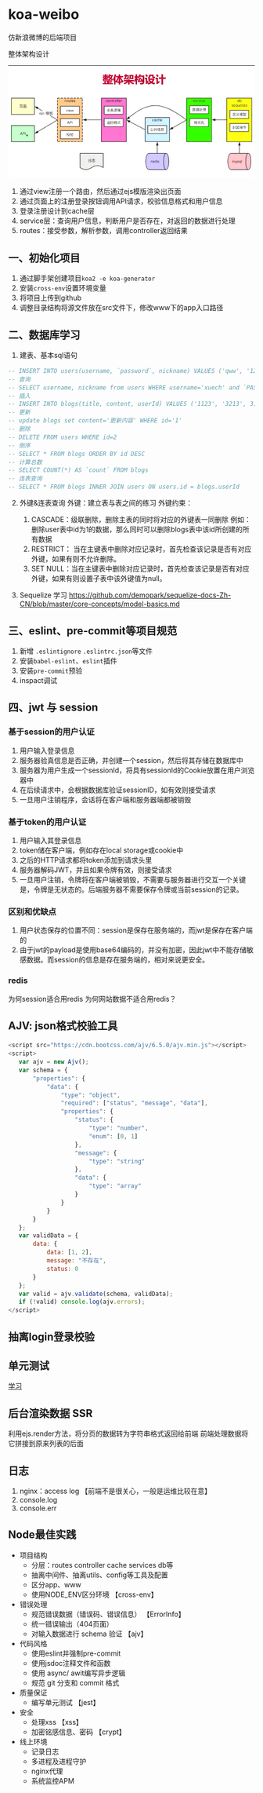 # koa-weibo
仿新浪微博的后端项目

整体架构设计

![1](static/images/1.png)

1. 通过view注册一个路由，然后通过ejs模版渲染出页面
2. 通过页面上的注册登录按钮调用API请求，校验信息格式和用户信息
3. 登录注册设计到cache层
4. service层：查询用户信息，判断用户是否存在，对返回的数据进行处理
5. routes：接受参数，解析参数，调用controller返回结果


## 一、初始化项目
1. 通过脚手架创建项目`koa2 -e koa-generator`
2. 安装`cross-env`设置环境变量
3. 将项目上传到github
4. 调整目录结构将源文件放在src文件下，修改www下的app入口路径

## 二、数据库学习
1. 建表、基本sql语句
```sql
-- INSERT INTO users(username, `password`, nickname) VALUES ('qww', '123456', 'qww')
-- 查询
-- SELECT username, nickname from users WHERE username='xuech' and `PASSWORD` = '123456'
-- 插入
-- INSERT INTO blogs(title, content, userId) VALUES ('1123', '3213', 3)
-- 更新
-- update blogs set content='更新内容' WHERE id='1'
-- 删除
-- DELETE FROM users WHERE id=2
-- 倒序
-- SELECT * FROM blogs ORDER BY id DESC
-- 计算总数
-- SELECT COUNT(*) AS `count` FROM blogs
-- 连表查询
-- SELECT * FROM blogs INNER JOIN users ON users.id = blogs.userId
```
2. 外键&连表查询
   外键：建立表与表之间的练习
   外键约束：
    1. CASCADE：级联删除，删除主表的同时将对应的外键表一同删除
    例如：删除user表中id为1的数据，那么同时可以删除blogs表中该id所创建的所有数据
    2. RESTRICT： 当在主键表中删除对应记录时，首先检查该记录是否有对应外键，如果有则不允许删除。
    3. SET NULL：当在主键表中删除对应记录时，首先检查该记录是否有对应外键，如果有则设置子表中该外键值为null。

3. Sequelize 学习
   https://github.com/demopark/sequelize-docs-Zh-CN/blob/master/core-concepts/model-basics.md


## 三、eslint、pre-commit等项目规范
1. 新增 `.eslintignore` `.eslintrc.json`等文件
2. 安装`babel-eslint`、`eslint`插件
3. 安装`pre-commit`预验
4. inspact调试

## 四、jwt 与 session 
### 基于session的用户认证
1. 用户输入登录信息
2. 服务器验真信息是否正确，并创建一个session，然后将其存储在数据库中
3. 服务器为用户生成一个sessionId，将具有sessionId的Cookie放置在用户浏览器中
4. 在后续请求中，会根据数据库验证sessionID，如有效则接受请求
5. 一旦用户注销程序，会话将在客户端和服务器端都被销毁

### 基于token的用户认证
1. 用户输入其登录信息
2. token储在客户端，例如存在local storage或cookie中
3. 之后的HTTP请求都将token添加到请求头里
4. 服务器解码JWT，并且如果令牌有效，则接受请求
5. 一旦用户注销，令牌将在客户端被销毁，不需要与服务器进行交互一个关键是，令牌是无状态的。后端服务器不需要保存令牌或当前session的记录。

### 区别和优缺点
1. 用户状态保存的位置不同：session是保存在服务端的，而jwt是保存在客户端的
2. 由于jwt的payload是使用base64编码的，并没有加密，因此jwt中不能存储敏感数据。而session的信息是存在服务端的，相对来说更安全。

### redis
为何session适合用redis
为何网站数据不适合用redis？

## AJV: json格式校验工具
```js
<script src="https://cdn.bootcss.com/ajv/6.5.0/ajv.min.js"></script>
<script>
   var ajv = new Ajv();
   var schema = {
       "properties": {
           "data": {
               "type": "object",
               "required": ["status", "message", "data"],
               "properties": {
                   "status": {
                       "type": "number",
                       "enum": [0, 1]
                   },
                   "message": {
                       "type": "string"
                   },
                   "data": {
                       "type": "array"
                   }
               }
           }
       }
   };
   var validData = {
       data: {
           data: [1, 2],
           message: "不存在",
           status: 0
       }
   };
   var valid = ajv.validate(schema, validData);
   if (!valid) console.log(ajv.errors);
</script>
```
 
 ## 抽离login登录校验


 ## 单元测试
 [学习](https://juejin.cn/post/6907555445628469255#heading-9)

 ## 后台渲染数据 SSR
 利用ejs.render方法，将分页的数据转为字符串格式返回给前端
 前端处理数据将它拼接到原来列表的后面

 ## 日志
 1. nginx：access log 【前端不是很关心，一般是运维比较在意】
 2. console.log
 3. console.err

## Node最佳实践
- 项目结构
  - 分层：routes controller cache services db等
  - 抽离中间件、抽离utils、config等工具及配置
  - 区分app、www
  - 使用NODE_ENV区分环境            【cross-env】
- 错误处理
  - 规范错误数据（错误码、错误信息）    【ErrorInfo】
  - 统一错误输出（404页面）
  - 对输入数据进行 schema 验证       【ajv】
- 代码风格
  - 使用eslint并强制pre-commit
  - 使用jsdoc注释文件和函数
  - 使用 async/ awit编写异步逻辑
  - 规范 git 分支和 commit 格式
- 质量保证
  - 编写单元测试                    【jest】
- 安全
  - 处理xss                         【xss】
  - 加密铭感信息、密码                【crypt】
- 线上环境
  - 记录日志
  - 多进程及进程守护
  - nginx代理
  - 系统监控APM